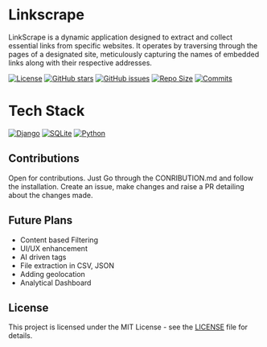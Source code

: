 # Linkscrape
LinkScrape is a dynamic application designed to extract and collect essential links from specific websites. It operates by traversing through the pages of a designated site, meticulously capturing the names of embedded links along with their respective addresses. 


[![License](https://img.shields.io/badge/License-MIT-blue.svg)](LICENSE)
[![GitHub stars](https://img.shields.io/github/stars/Shreya111111/Linkscrape.svg)](https://github.com/Shreya111111/Linkscrape/stargazers)
[![GitHub issues](https://img.shields.io/github/issues/Shreya111111/Linkscrape.svg)](https://github.com/Shreya111111/Linkscrape/issues)
[![Repo Size](https://img.shields.io/github/repo-size/Shreya111111/Linkscrape?color=orange)](https://github.com/Shreya111111/Linkscrape)
[![Commits](https://img.shields.io/github/commit-activity/y/Shreya111111/Linkscrape?color=blue)](https://github.com/Shreya111111/Linkscrape/commits)


# Tech Stack

[![Django](https://img.shields.io/badge/Django-3.2-green?logo=django&logoColor=white)](https://www.djangoproject.com/)
[![SQLite](https://img.shields.io/badge/SQLite-3-blue?logo=sqlite&logoColor=white)](https://www.sqlite.org/index.html)
[![Python](https://img.shields.io/badge/Python-3.8-blue?logo=python&logoColor=white)](https://www.python.org/)


## Contributions
Open for contributions. Just Go through the CONRIBUTION.md  and follow the installation. Create an issue, make changes and raise a PR detailing about the changes made.

## Future Plans
- Content based Filtering
- UI/UX enhancement
- AI driven tags
- File extraction in CSV, JSON
- Adding geolocation
- Analytical Dashboard

## License

This project is licensed under the MIT License - see the [LICENSE](LICENSE) file for details.
